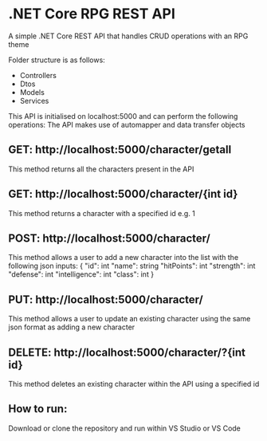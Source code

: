 # .NET Core RPG REST API 
A simple .NET Core REST API that handles CRUD operations with an RPG theme

Folder structure is as follows:
* Controllers
* Dtos
* Models
* Services

This API is initialised on localhost:5000 and can perform the following operations: 
The API makes use of automapper and data transfer objects 

## GET: http://localhost:5000/character/getall
This method returns all the characters present in the API

## GET: http://localhost:5000/character/{int id}
This method returns a character with a specified id e.g. 1

## POST: http://localhost:5000/character/
This method allows a user to add a new character into the list with the following json inputs:
            {
              "id": int
              "name": string
              "hitPoints": int
              "strength": int
              "defense": int
              "intelligence": int
              "class": int
             }
             
## PUT: http://localhost:5000/character/
This method allows a user to update an existing character using the same json format as adding a new character

## DELETE: http://localhost:5000/character/?{int id}
This method deletes an existing character within the API using a specified id 

## How to run:
Download or clone the repository and run within VS Studio or VS Code
